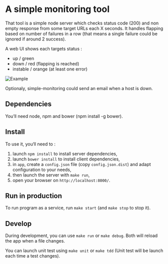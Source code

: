 # A simple monitoring tool

That tool is a simple node server which checks status code (200) and non empty response from some target URLs each X seconds.
It handles flapping based on number of failures in a row (that means a single failure could be ignored if around 2 success).

A web UI shows each targets status :
   - up / green
   - down / red (flapping is reached)
   - instable / orange (at least one error)

![Example](https://raw.github.com/paulgreg/simple-monitoring/master/monitoring.png)

Optionaly, simple-monitoring could send an email when a host is down.

## Dependencies

You’ll need node, npm and bower (npm install -g bower).

## Install

To use it, you‘ll need to :
  1. launch `npm install` to install server dependencies,
  2. launch `bower install` to install client dependencies,
  2. in `app`, create a `config.json` file (copy `config.json.dist`) and adapt configuration to your needs, 
  4. then launch the server with `make run`,
  5. open your browser on `http://localhost:8000/`.

## Run in production

To run program as a service, run `make start` (and `make stop` to stop it).

## Develop

During development, you can use `make run` or `make debug`. Both will reload the app when a file changes.

You can launch unit test using `make unit` or `make tdd` (Unit test will be launch each time a test changes).
